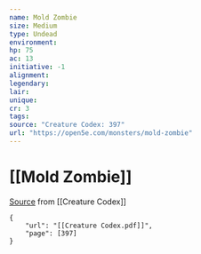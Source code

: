 ```yaml
---
name: Mold Zombie
size: Medium
type: Undead
environment: 
hp: 75
ac: 13
initiative: -1
alignment: 
legendary: 
lair: 
unique: 
cr: 3
tags: 
source: "Creature Codex: 397"
url: "https://open5e.com/monsters/mold-zombie"
---
```

# [[Mold Zombie]]

[Source](zotero://open-pdf/library/items/NTNKJRHG?page=397) from [[Creature Codex]]

```pdf
{
	"url": "[[Creature Codex.pdf]]",
	"page": [397]
}
```

